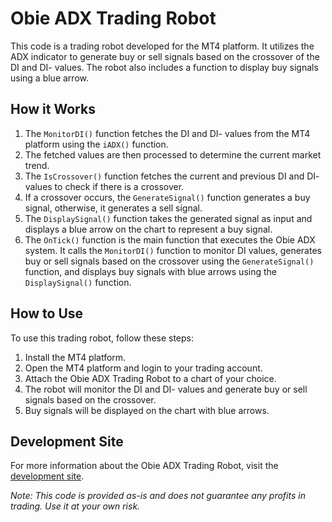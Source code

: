 # Obie ADX Trading Robot

This code is a trading robot developed for the MT4 platform. It utilizes the ADX indicator to generate buy or sell signals based on the crossover of the DI and DI- values. The robot also includes a function to display buy signals using a blue arrow.

## How it Works

1. The `MonitorDI()` function fetches the DI and DI- values from the MT4 platform using the `iADX()` function.
2. The fetched values are then processed to determine the current market trend.
3. The `IsCrossover()` function fetches the current and previous DI and DI- values to check if there is a crossover.
4. If a crossover occurs, the `GenerateSignal()` function generates a buy signal, otherwise, it generates a sell signal.
5. The `DisplaySignal()` function takes the generated signal as input and displays a blue arrow on the chart to represent a buy signal.
6. The `OnTick()` function is the main function that executes the Obie ADX system. It calls the `MonitorDI()` function to monitor DI values, generates buy or sell signals based on the crossover using the `GenerateSignal()` function, and displays buy signals with blue arrows using the `DisplaySignal()` function.

## How to Use

To use this trading robot, follow these steps:

1. Install the MT4 platform.
2. Open the MT4 platform and login to your trading account.
3. Attach the Obie ADX Trading Robot to a chart of your choice.
4. The robot will monitor the DI and DI- values and generate buy or sell signals based on the crossover.
5. Buy signals will be displayed on the chart with blue arrows.

## Development Site

For more information about the Obie ADX Trading Robot, visit the [development site](https://forexroboteasy.com/forex-robot-review/obie-adx-review-optimizing-forex-with-buy-sell-signals/).

*Note: This code is provided as-is and does not guarantee any profits in trading. Use it at your own risk.*
